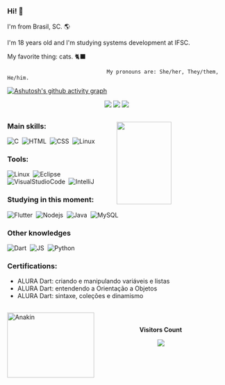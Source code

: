 
### Hi! 🫡

I'm from Brasil, SC. 🌎

I'm 18 years old and I'm studying systems development at IFSC.

My favorite thing: cats. 🐈‍⬛

	                                My pronouns are: She/her, They/them, He/him.
                                  

[![Ashutosh's github activity graph](https://activity-graph.herokuapp.com/graph?username=stwchaos&theme=xcode)](https://github.com/ashutosh00710/github-readme-activity-graph)



<div align="center">  
<a href="https://www.linkedin.com/in/sam-pfleger-mendes-8b2918252/" target="_blank"><img src="https://img.shields.io/badge/-LinkedIn-%230077B5?style=for-the-badge&logo=linkedin&logoColor=white"/></a>
<a href="mailto:pflegerdev@gmail.com" target="_blank"><img src="https://img.shields.io/badge/-Gmail-%23333?style=for-the-badge&logo=gmail&logoColor=white"/></a>
<a href="https://twitter.com/stwchaos"><img src="https://img.shields.io/badge/Twitter-1DA1F2?style=for-the-badge&logo=twitter&logoColor=white" target="_blank"></a> 
</div>

## 

<div>
    <img align="right" width="50%" height="190px" src="https://github-readme-stats.vercel.app/api/top-langs/?username=stwchaos&layout=compact&hide_border=true&title_color=FFAB62&text_color=FFAB62&bg_color=16161C" />
</div>

### Main skills:
![C](https://img.shields.io/badge/C-14354C?style=for-the-badge&logo=C&logoColor=white)&nbsp;
![HTML](https://img.shields.io/badge/-HTML-0D1117?style=for-the-badge&logo=html5&labelColor=0D1117)&nbsp;
![CSS](https://img.shields.io/badge/CSS-232F3E?style=for-the-badge&logo=CSS3&logoColor=white)&nbsp;
![Linux](https://img.shields.io/badge/Linux-E34F26?style=for-the-badge&logo=linux&logoColor=black)&nbsp;

### Tools:
![Linux](https://img.shields.io/badge/Linux-E34F26?style=for-the-badge&logo=linux&logoColor=black)&nbsp;
![Eclipse](https://img.shields.io/badge/Eclipse-E34F26?style=for-the-badge&logo=eclipse&logoColor=black)&nbsp;
![VisualStudioCode](https://img.shields.io/badge/VSCODE-E34F26?style=for-the-badge&logo=visualstudiocode&logoColor=black)&nbsp;
![IntelliJ](https://img.shields.io/badge/IntelliJ-E34F26?style=for-the-badge&logo=IntelliJ&logoColor=black)&nbsp;

### Studying in this moment:
![Flutter](https://img.shields.io/badge/Flutter-121011?style=for-the-badge&logo=Flutter&logoColor=white)&nbsp;
![Nodejs](https://img.shields.io/badge/-nodejs-0D1117?style=for-the-badge&logo=nodejs&labelColor=0D1117)&nbsp;
![Java](https://img.shields.io/badge/Java-326DE6?style=for-the-badge&logo=Java&logoColor=white)&nbsp;
![MySQL](https://img.shields.io/badge/MySQL-121011?style=for-the-badge&logo=MySQL&logoColor=white)&nbsp;

### Other knowledges
![Dart](https://img.shields.io/badge/Dart-092E20?style=for-the-badge&logo=dart&logoColor=white)&nbsp;
![JS](https://img.shields.io/badge/JS-232F3E?style=for-the-badge&logo=javascript&logoColor=white)&nbsp;
![Python](https://img.shields.io/badge/Python-232F3E?style=for-the-badge&logo=Python&logoColor=white)&nbsp;

### Certifications:
* ALURA Dart: criando e manipulando variáveis e listas
* ALURA Dart: entendendo a Orientação a Objetos
* ALURA Dart: sintaxe, coleções e dinamismo
## 

<div>  
  <img align="left" alt="Anakin" height="150" width="200" src="https://media1.giphy.com/media/LmgHHxtKgDsYrVsEOw/giphy.gif?cid=ecf05e473sycytbh3lelro4zv2hhe4p1gzg9d3d5uqav510h&rid=giphy.gif&ct=g"/>
</div>


<div align="center">
    <br><p align="center"><b>Visitors Count</b></p>  
    <p align="center"><img align="center" src="https://profile-counter.glitch.me/{stwchaos}/count.svg" /></p> 
    <br>
</div>
